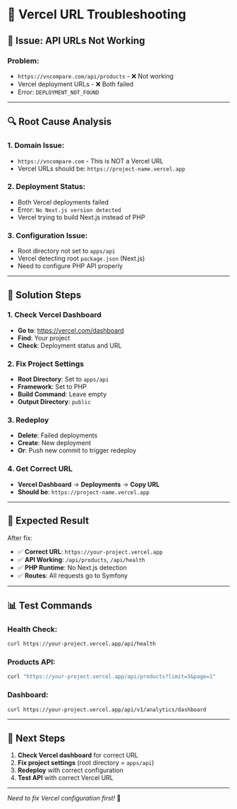 # 🚨 Vercel URL Troubleshooting

## 🚨 **Issue: API URLs Not Working**

### **Problem:**

- `https://vncompare.com/api/products` - ❌ Not working
- Vercel deployment URLs - ❌ Both failed
- Error: `DEPLOYMENT_NOT_FOUND`

---

## 🔍 **Root Cause Analysis**

### **1. Domain Issue:**

- `https://vncompare.com` - This is NOT a Vercel URL
- Vercel URLs should be: `https://project-name.vercel.app`

### **2. Deployment Status:**

- Both Vercel deployments failed
- Error: `No Next.js version detected`
- Vercel trying to build Next.js instead of PHP

### **3. Configuration Issue:**

- Root directory not set to `apps/api`
- Vercel detecting root `package.json` (Next.js)
- Need to configure PHP API properly

---

## 🔧 **Solution Steps**

### **1. Check Vercel Dashboard**

- **Go to**: https://vercel.com/dashboard
- **Find**: Your project
- **Check**: Deployment status and URL

### **2. Fix Project Settings**

- **Root Directory**: Set to `apps/api`
- **Framework**: Set to PHP
- **Build Command**: Leave empty
- **Output Directory**: `public`

### **3. Redeploy**

- **Delete**: Failed deployments
- **Create**: New deployment
- **Or**: Push new commit to trigger redeploy

### **4. Get Correct URL**

- **Vercel Dashboard** → **Deployments** → **Copy URL**
- **Should be**: `https://project-name.vercel.app`

---

## 🎯 **Expected Result**

After fix:

- ✅ **Correct URL**: `https://your-project.vercel.app`
- ✅ **API Working**: `/api/products`, `/api/health`
- ✅ **PHP Runtime**: No Next.js detection
- ✅ **Routes**: All requests go to Symfony

---

## 📊 **Test Commands**

### **Health Check:**

```bash
curl https://your-project.vercel.app/api/health
```

### **Products API:**

```bash
curl "https://your-project.vercel.app/api/products?limit=3&page=1"
```

### **Dashboard:**

```bash
curl https://your-project.vercel.app/api/v1/analytics/dashboard
```

---

## 🚀 **Next Steps**

1. **Check Vercel dashboard** for correct URL
2. **Fix project settings** (root directory = `apps/api`)
3. **Redeploy** with correct configuration
4. **Test API** with correct Vercel URL

---

_Need to fix Vercel configuration first!_ 🚀
